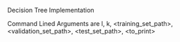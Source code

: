Decision Tree Implementation

Command Lined Arguments are l, k, <training_set_path>, <validation_set_path>, <test_set_path>, <to_print>
